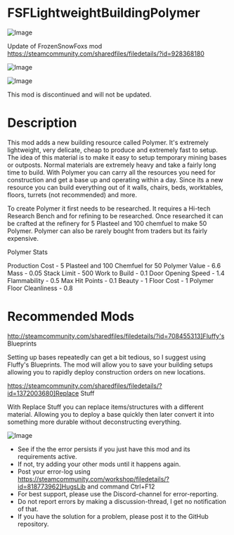 # FSFLightweightBuildingPolymer

![Image](https://i.imgur.com/WAEzk68.png)

Update of FrozenSnowFoxs mod
https://steamcommunity.com/sharedfiles/filedetails/?id=928368180

![Image](https://i.imgur.com/7Gzt3Rg.png)

	
![Image](https://i.imgur.com/NOW7jU1.png)

This mod is discontinued and will not be updated.

# Description


This mod adds a new building resource called Polymer.  It's extremely lightweight, very delicate, cheap to produce and extremely fast to setup.  The idea of this material is to make it easy to setup temporary mining bases or outposts.  Normal materials are extremely heavy and take a fairly long time to build.  With Polymer you can carry all the resources you need for construction and get a base up and operating within a day.  Since its a new resource you can build everything out of it walls, chairs, beds, worktables, floors, turrets (not recommended) and more.

To create Polymer it first needs to be researched.  It requires a Hi-tech Research Bench and for refining to be researched.  Once researched it can be crafted at the refinery for 5 Plasteel and 100 chemfuel to make 50 Polymer.  Polymer can also be rarely bought from traders but its fairly expensive.

Polymer Stats

Production Cost - 5 Plasteel and 100 Chemfuel for 50 Polymer
Value - 6.6
Mass - 0.05
Stack Limit - 500
Work to Build - 0.1
Door Opening Speed - 1.4
Flammability - 0.5
Max Hit Points - 0.1
Beauty - 1
Floor Cost - 1 Polymer
Floor Cleanliness - 0.8

# Recommended Mods


http://steamcommunity.com/sharedfiles/filedetails/?id=708455313]Fluffy's Blueprints

Setting up bases repeatedly can get a bit tedious, so I suggest using Fluffy's Blueprints.  The mod will allow you to save your building setups allowing you to rapidly deploy construction orders on new locations.

https://steamcommunity.com/sharedfiles/filedetails/?id=1372003680]Replace Stuff

With Replace Stuff you can replace items/structures with a different material.  Allowing you to deploy a base quickly then later convert it into something more durable without deconstructing everything.

![Image](https://i.imgur.com/Rs6T6cr.png)



-  See if the the error persists if you just have this mod and its requirements active.
-  If not, try adding your other mods until it happens again.
-  Post your error-log using https://steamcommunity.com/workshop/filedetails/?id=818773962]HugsLib and command Ctrl+F12
-  For best support, please use the Discord-channel for error-reporting.
-  Do not report errors by making a discussion-thread, I get no notification of that.
-  If you have the solution for a problem, please post it to the GitHub repository.



